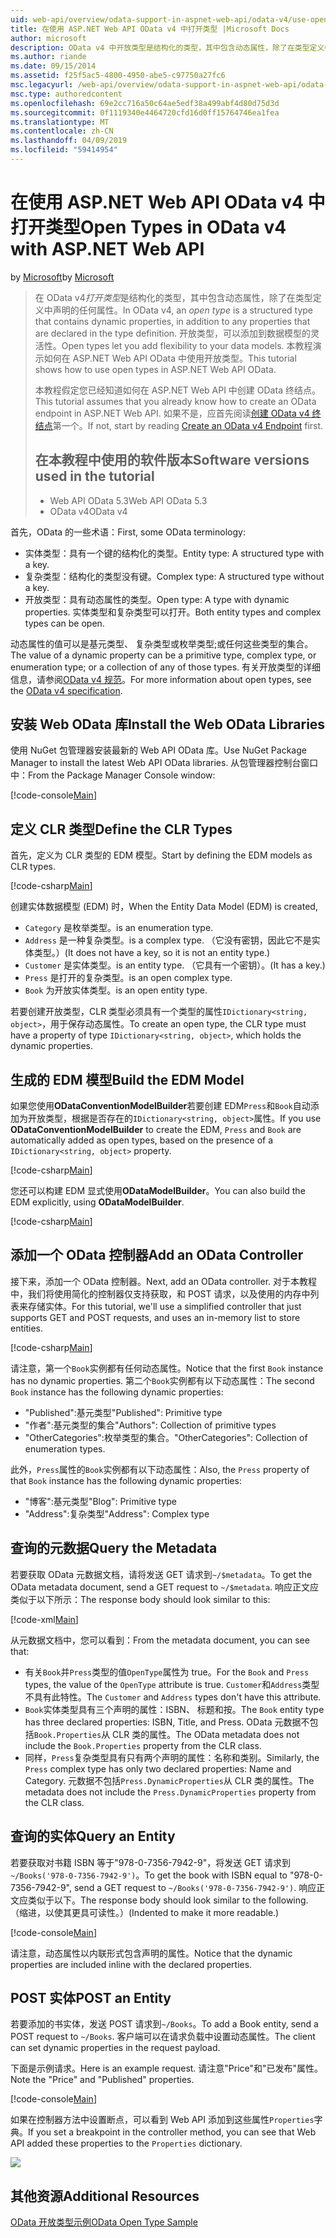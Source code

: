```yaml
---
uid: web-api/overview/odata-support-in-aspnet-web-api/odata-v4/use-open-types-in-odata-v4
title: 在使用 ASP.NET Web API OData v4 中打开类型 |Microsoft Docs
author: microsoft
description: OData v4 中开放类型是结构化的类型，其中包含动态属性，除了在类型定义中声明的任何属性。 打开...
ms.author: riande
ms.date: 09/15/2014
ms.assetid: f25f5ac5-4800-4950-abe5-c97750a27fc6
msc.legacyurl: /web-api/overview/odata-support-in-aspnet-web-api/odata-v4/use-open-types-in-odata-v4
msc.type: authoredcontent
ms.openlocfilehash: 69e2cc716a50c64ae5edf38a499abf4d80d75d3d
ms.sourcegitcommit: 0f1119340e4464720cfd16d0ff15764746ea1fea
ms.translationtype: MT
ms.contentlocale: zh-CN
ms.lasthandoff: 04/09/2019
ms.locfileid: "59414954"
---
```

# <a name="open-types-in-odata-v4-with-aspnet-web-api"></a><span data-ttu-id="c343a-104">在使用 ASP.NET Web API OData v4 中打开类型</span><span class="sxs-lookup"><span data-stu-id="c343a-104">Open Types in OData v4 with ASP.NET Web API</span></span>

<span data-ttu-id="c343a-105">by [Microsoft](https://github.com/microsoft)</span><span class="sxs-lookup"><span data-stu-id="c343a-105">by [Microsoft](https://github.com/microsoft)</span></span>

> <span data-ttu-id="c343a-106">在 OData v4*打开类型*是结构化的类型，其中包含动态属性，除了在类型定义中声明的任何属性。</span><span class="sxs-lookup"><span data-stu-id="c343a-106">In OData v4, an *open type* is a structured type that contains dynamic properties, in addition to any properties that are declared in the type definition.</span></span> <span data-ttu-id="c343a-107">开放类型，可以添加到数据模型的灵活性。</span><span class="sxs-lookup"><span data-stu-id="c343a-107">Open types let you add flexibility to your data models.</span></span> <span data-ttu-id="c343a-108">本教程演示如何在 ASP.NET Web API OData 中使用开放类型。</span><span class="sxs-lookup"><span data-stu-id="c343a-108">This tutorial shows how to use open types in ASP.NET Web API OData.</span></span>
> 
> <span data-ttu-id="c343a-109">本教程假定您已经知道如何在 ASP.NET Web API 中创建 OData 终结点。</span><span class="sxs-lookup"><span data-stu-id="c343a-109">This tutorial assumes that you already know how to create an OData endpoint in ASP.NET Web API.</span></span> <span data-ttu-id="c343a-110">如果不是，应首先阅读[创建 OData v4 终结点](create-an-odata-v4-endpoint.md)第一个。</span><span class="sxs-lookup"><span data-stu-id="c343a-110">If not, start by reading [Create an OData v4 Endpoint](create-an-odata-v4-endpoint.md) first.</span></span>
> 
> ## <a name="software-versions-used-in-the-tutorial"></a><span data-ttu-id="c343a-111">在本教程中使用的软件版本</span><span class="sxs-lookup"><span data-stu-id="c343a-111">Software versions used in the tutorial</span></span>
> 
> 
> - <span data-ttu-id="c343a-112">Web API OData 5.3</span><span class="sxs-lookup"><span data-stu-id="c343a-112">Web API OData 5.3</span></span>
> - <span data-ttu-id="c343a-113">OData v4</span><span class="sxs-lookup"><span data-stu-id="c343a-113">OData v4</span></span>


<span data-ttu-id="c343a-114">首先，OData 的一些术语：</span><span class="sxs-lookup"><span data-stu-id="c343a-114">First, some OData terminology:</span></span>

- <span data-ttu-id="c343a-115">实体类型：具有一个键的结构化的类型。</span><span class="sxs-lookup"><span data-stu-id="c343a-115">Entity type: A structured type with a key.</span></span>
- <span data-ttu-id="c343a-116">复杂类型：结构化的类型没有键。</span><span class="sxs-lookup"><span data-stu-id="c343a-116">Complex type: A structured type without a key.</span></span>
- <span data-ttu-id="c343a-117">开放类型：具有动态属性的类型。</span><span class="sxs-lookup"><span data-stu-id="c343a-117">Open type: A type with dynamic properties.</span></span> <span data-ttu-id="c343a-118">实体类型和复杂类型可以打开。</span><span class="sxs-lookup"><span data-stu-id="c343a-118">Both entity types and complex types can be open.</span></span>

<span data-ttu-id="c343a-119">动态属性的值可以是基元类型、 复杂类型或枚举类型;或任何这些类型的集合。</span><span class="sxs-lookup"><span data-stu-id="c343a-119">The value of a dynamic property can be a primitive type, complex type, or enumeration type; or a collection of any of those types.</span></span> <span data-ttu-id="c343a-120">有关开放类型的详细信息，请参阅[OData v4 规范](http://www.odata.org/documentation/odata-version-4-0/)。</span><span class="sxs-lookup"><span data-stu-id="c343a-120">For more information about open types, see the [OData v4 specification](http://www.odata.org/documentation/odata-version-4-0/).</span></span>

## <a name="install-the-web-odata-libraries"></a><span data-ttu-id="c343a-121">安装 Web OData 库</span><span class="sxs-lookup"><span data-stu-id="c343a-121">Install the Web OData Libraries</span></span>

<span data-ttu-id="c343a-122">使用 NuGet 包管理器安装最新的 Web API OData 库。</span><span class="sxs-lookup"><span data-stu-id="c343a-122">Use NuGet Package Manager to install the latest Web API OData libraries.</span></span> <span data-ttu-id="c343a-123">从包管理器控制台窗口中：</span><span class="sxs-lookup"><span data-stu-id="c343a-123">From the Package Manager Console window:</span></span>

[!code-console[Main](use-open-types-in-odata-v4/samples/sample1.cmd)]

## <a name="define-the-clr-types"></a><span data-ttu-id="c343a-124">定义 CLR 类型</span><span class="sxs-lookup"><span data-stu-id="c343a-124">Define the CLR Types</span></span>

<span data-ttu-id="c343a-125">首先，定义为 CLR 类型的 EDM 模型。</span><span class="sxs-lookup"><span data-stu-id="c343a-125">Start by defining the EDM models as CLR types.</span></span>

[!code-csharp[Main](use-open-types-in-odata-v4/samples/sample2.cs)]

<span data-ttu-id="c343a-126">创建实体数据模型 (EDM) 时，</span><span class="sxs-lookup"><span data-stu-id="c343a-126">When the Entity Data Model (EDM) is created,</span></span>

- `Category` <span data-ttu-id="c343a-127">是枚举类型。</span><span class="sxs-lookup"><span data-stu-id="c343a-127">is an enumeration type.</span></span>
- `Address` <span data-ttu-id="c343a-128">是一种复杂类型。</span><span class="sxs-lookup"><span data-stu-id="c343a-128">is a complex type.</span></span> <span data-ttu-id="c343a-129">（它没有密钥，因此它不是实体类型。）</span><span class="sxs-lookup"><span data-stu-id="c343a-129">(It does not have a key, so it is not an entity type.)</span></span>
- `Customer` <span data-ttu-id="c343a-130">是实体类型。</span><span class="sxs-lookup"><span data-stu-id="c343a-130">is an entity type.</span></span> <span data-ttu-id="c343a-131">（它具有一个密钥）。</span><span class="sxs-lookup"><span data-stu-id="c343a-131">(It has a key.)</span></span>
- `Press` <span data-ttu-id="c343a-132">是打开的复杂类型。</span><span class="sxs-lookup"><span data-stu-id="c343a-132">is an open complex type.</span></span>
- `Book` <span data-ttu-id="c343a-133">为开放实体类型。</span><span class="sxs-lookup"><span data-stu-id="c343a-133">is an open entity type.</span></span>

<span data-ttu-id="c343a-134">若要创建开放类型，CLR 类型必须具有一个类型的属性`IDictionary<string, object>`，用于保存动态属性。</span><span class="sxs-lookup"><span data-stu-id="c343a-134">To create an open type, the CLR type must have a property of type `IDictionary<string, object>`, which holds the dynamic properties.</span></span>

## <a name="build-the-edm-model"></a><span data-ttu-id="c343a-135">生成的 EDM 模型</span><span class="sxs-lookup"><span data-stu-id="c343a-135">Build the EDM Model</span></span>

<span data-ttu-id="c343a-136">如果您使用**ODataConventionModelBuilder**若要创建 EDM`Press`和`Book`自动添加为开放类型，根据是否存在的`IDictionary<string, object>`属性。</span><span class="sxs-lookup"><span data-stu-id="c343a-136">If you use **ODataConventionModelBuilder** to create the EDM, `Press` and `Book` are automatically added as open types, based on the presence of a `IDictionary<string, object>` property.</span></span>

[!code-csharp[Main](use-open-types-in-odata-v4/samples/sample3.cs)]

<span data-ttu-id="c343a-137">您还可以构建 EDM 显式使用**ODataModelBuilder**。</span><span class="sxs-lookup"><span data-stu-id="c343a-137">You can also build the EDM explicitly, using **ODataModelBuilder**.</span></span>

[!code-csharp[Main](use-open-types-in-odata-v4/samples/sample4.cs)]

## <a name="add-an-odata-controller"></a><span data-ttu-id="c343a-138">添加一个 OData 控制器</span><span class="sxs-lookup"><span data-stu-id="c343a-138">Add an OData Controller</span></span>

<span data-ttu-id="c343a-139">接下来，添加一个 OData 控制器。</span><span class="sxs-lookup"><span data-stu-id="c343a-139">Next, add an OData controller.</span></span> <span data-ttu-id="c343a-140">对于本教程中，我们将使用简化的控制器仅支持获取，和 POST 请求，以及使用的内存中列表来存储实体。</span><span class="sxs-lookup"><span data-stu-id="c343a-140">For this tutorial, we'll use a simplified controller that just supports GET and POST requests, and uses an in-memory list to store entities.</span></span>

[!code-csharp[Main](use-open-types-in-odata-v4/samples/sample5.cs)]

<span data-ttu-id="c343a-141">请注意，第一个`Book`实例都有任何动态属性。</span><span class="sxs-lookup"><span data-stu-id="c343a-141">Notice that the first `Book` instance has no dynamic properties.</span></span> <span data-ttu-id="c343a-142">第二个`Book`实例都有以下动态属性：</span><span class="sxs-lookup"><span data-stu-id="c343a-142">The second `Book` instance has the following dynamic properties:</span></span>

- <span data-ttu-id="c343a-143">"Published":基元类型</span><span class="sxs-lookup"><span data-stu-id="c343a-143">"Published": Primitive type</span></span>
- <span data-ttu-id="c343a-144">"作者":基元类型的集合</span><span class="sxs-lookup"><span data-stu-id="c343a-144">"Authors": Collection of primitive types</span></span>
- <span data-ttu-id="c343a-145">"OtherCategories":枚举类型的集合。</span><span class="sxs-lookup"><span data-stu-id="c343a-145">"OtherCategories": Collection of enumeration types.</span></span>

<span data-ttu-id="c343a-146">此外，`Press`属性的`Book`实例都有以下动态属性：</span><span class="sxs-lookup"><span data-stu-id="c343a-146">Also, the `Press` property of that `Book` instance has the following dynamic properties:</span></span>

- <span data-ttu-id="c343a-147">"博客":基元类型</span><span class="sxs-lookup"><span data-stu-id="c343a-147">"Blog": Primitive type</span></span>
- <span data-ttu-id="c343a-148">"Address":复杂类型</span><span class="sxs-lookup"><span data-stu-id="c343a-148">"Address": Complex type</span></span>

## <a name="query-the-metadata"></a><span data-ttu-id="c343a-149">查询的元数据</span><span class="sxs-lookup"><span data-stu-id="c343a-149">Query the Metadata</span></span>

<span data-ttu-id="c343a-150">若要获取 OData 元数据文档，请将发送 GET 请求到`~/$metadata`。</span><span class="sxs-lookup"><span data-stu-id="c343a-150">To get the OData metadata document, send a GET request to `~/$metadata`.</span></span> <span data-ttu-id="c343a-151">响应正文应类似于以下所示：</span><span class="sxs-lookup"><span data-stu-id="c343a-151">The response body should look similar to this:</span></span>

[!code-xml[Main](use-open-types-in-odata-v4/samples/sample6.xml?highlight=5,21)]

<span data-ttu-id="c343a-152">从元数据文档中，您可以看到：</span><span class="sxs-lookup"><span data-stu-id="c343a-152">From the metadata document, you can see that:</span></span>

- <span data-ttu-id="c343a-153">有关`Book`并`Press`类型的值`OpenType`属性为 true。</span><span class="sxs-lookup"><span data-stu-id="c343a-153">For the `Book` and `Press` types, the value of the `OpenType` attribute is true.</span></span> <span data-ttu-id="c343a-154">`Customer`和`Address`类型不具有此特性。</span><span class="sxs-lookup"><span data-stu-id="c343a-154">The `Customer` and `Address` types don't have this attribute.</span></span>
- <span data-ttu-id="c343a-155">`Book`实体类型具有三个声明的属性：ISBN、 标题和按。</span><span class="sxs-lookup"><span data-stu-id="c343a-155">The `Book` entity type has three declared properties: ISBN, Title, and Press.</span></span> <span data-ttu-id="c343a-156">OData 元数据不包括`Book.Properties`从 CLR 类的属性。</span><span class="sxs-lookup"><span data-stu-id="c343a-156">The OData metadata does not include the `Book.Properties` property from the CLR class.</span></span>
- <span data-ttu-id="c343a-157">同样，`Press`复杂类型具有只有两个声明的属性：名称和类别。</span><span class="sxs-lookup"><span data-stu-id="c343a-157">Similarly, the `Press` complex type has only two declared properties: Name and Category.</span></span> <span data-ttu-id="c343a-158">元数据不包括`Press.DynamicProperties`从 CLR 类的属性。</span><span class="sxs-lookup"><span data-stu-id="c343a-158">The metadata does not include the `Press.DynamicProperties` property from the CLR class.</span></span>

## <a name="query-an-entity"></a><span data-ttu-id="c343a-159">查询的实体</span><span class="sxs-lookup"><span data-stu-id="c343a-159">Query an Entity</span></span>

<span data-ttu-id="c343a-160">若要获取对书籍 ISBN 等于"978-0-7356-7942-9"，将发送 GET 请求到`~/Books('978-0-7356-7942-9')`。</span><span class="sxs-lookup"><span data-stu-id="c343a-160">To get the book with ISBN equal to "978-0-7356-7942-9", send a GET request to `~/Books('978-0-7356-7942-9')`.</span></span> <span data-ttu-id="c343a-161">响应正文应类似于以下。</span><span class="sxs-lookup"><span data-stu-id="c343a-161">The response body should look similar to the following.</span></span> <span data-ttu-id="c343a-162">（缩进，以使其更具可读性。）</span><span class="sxs-lookup"><span data-stu-id="c343a-162">(Indented to make it more readable.)</span></span>

[!code-console[Main](use-open-types-in-odata-v4/samples/sample7.cmd?highlight=8-13,15-23)]

<span data-ttu-id="c343a-163">请注意，动态属性以内联形式包含声明的属性。</span><span class="sxs-lookup"><span data-stu-id="c343a-163">Notice that the dynamic properties are included inline with the declared properties.</span></span>

## <a name="post-an-entity"></a><span data-ttu-id="c343a-164">POST 实体</span><span class="sxs-lookup"><span data-stu-id="c343a-164">POST an Entity</span></span>

<span data-ttu-id="c343a-165">若要添加的书实体，发送 POST 请求到`~/Books`。</span><span class="sxs-lookup"><span data-stu-id="c343a-165">To add a Book entity, send a POST request to `~/Books`.</span></span> <span data-ttu-id="c343a-166">客户端可以在请求负载中设置动态属性。</span><span class="sxs-lookup"><span data-stu-id="c343a-166">The client can set dynamic properties in the request payload.</span></span>

<span data-ttu-id="c343a-167">下面是示例请求。</span><span class="sxs-lookup"><span data-stu-id="c343a-167">Here is an example request.</span></span> <span data-ttu-id="c343a-168">请注意"Price"和"已发布"属性。</span><span class="sxs-lookup"><span data-stu-id="c343a-168">Note the "Price" and "Published" properties.</span></span>

[!code-console[Main](use-open-types-in-odata-v4/samples/sample8.cmd?highlight=10)]

<span data-ttu-id="c343a-169">如果在控制器方法中设置断点，可以看到 Web API 添加到这些属性`Properties`字典。</span><span class="sxs-lookup"><span data-stu-id="c343a-169">If you set a breakpoint in the controller method, you can see that Web API added these properties to the `Properties` dictionary.</span></span>

![](use-open-types-in-odata-v4/_static/image1.png)

## <a name="additional-resources"></a><span data-ttu-id="c343a-170">其他资源</span><span class="sxs-lookup"><span data-stu-id="c343a-170">Additional Resources</span></span>

[<span data-ttu-id="c343a-171">OData 开放类型示例</span><span class="sxs-lookup"><span data-stu-id="c343a-171">OData Open Type Sample</span></span>](http://aspnet.codeplex.com/sourcecontrol/latest#Samples/WebApi/OData/v4/ODataOpenTypeSample/ReadMe.txt)
